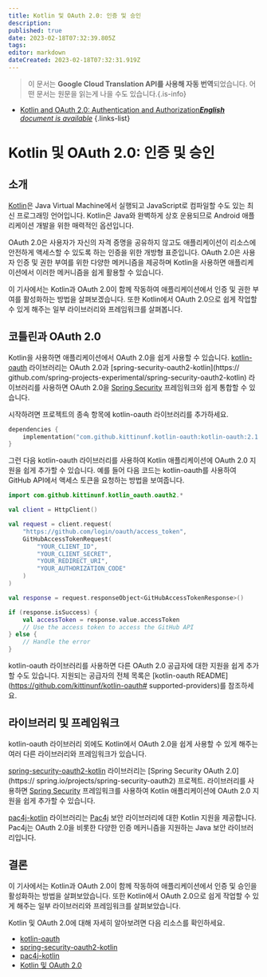 ```yaml
---
title: Kotlin 및 OAuth 2.0: 인증 및 승인
description: 
published: true
date: 2023-02-18T07:32:39.805Z
tags: 
editor: markdown
dateCreated: 2023-02-18T07:32:31.919Z
---
```


> 이 문서는 **Google Cloud Translation API를 사용해 자동 번역**되었습니다.
어떤 문서는 원문을 읽는게 나을 수도 있습니다.{.is-info}



- [Kotlin and OAuth 2.0: Authentication and Authorization***English** document is available*](/en/Knowledge-base/Kotlin/kotlin-and-oauth-2-0-authentication-and-authorization)
{.links-list}


# Kotlin 및 OAuth 2.0: 인증 및 승인

## 소개

[Kotlin](https://kotlinlang.org/)은 Java Virtual Machine에서 실행되고 JavaScript로 컴파일할 수도 있는 최신 프로그래밍 언어입니다. Kotlin은 Java와 완벽하게 상호 운용되므로 Android 애플리케이션 개발을 위한 매력적인 옵션입니다.

OAuth 2.0은 사용자가 자신의 자격 증명을 공유하지 않고도 애플리케이션이 리소스에 안전하게 액세스할 수 있도록 하는 인증을 위한 개방형 표준입니다. OAuth 2.0은 사용자 인증 및 권한 부여를 위한 다양한 메커니즘을 제공하며 Kotlin을 사용하면 애플리케이션에서 이러한 메커니즘을 쉽게 활용할 수 있습니다.

이 기사에서는 Kotlin과 OAuth 2.0이 함께 작동하여 애플리케이션에서 인증 및 권한 부여를 활성화하는 방법을 살펴보겠습니다. 또한 Kotlin에서 OAuth 2.0으로 쉽게 작업할 수 있게 해주는 일부 라이브러리와 프레임워크를 살펴봅니다.

## 코틀린과 OAuth 2.0

Kotlin을 사용하면 애플리케이션에서 OAuth 2.0을 쉽게 사용할 수 있습니다. [kotlin-oauth](https://github.com/kittinunf/kotlin-oauth) 라이브러리는 OAuth 2.0과 [spring-security-oauth2-kotlin](https:// github.com/spring-projects-experimental/spring-security-oauth2-kotlin) 라이브러리를 사용하면 OAuth 2.0을 [Spring Security](https://spring.io/projects/spring-security) 프레임워크와 쉽게 통합할 수 있습니다.

시작하려면 프로젝트의 종속 항목에 kotlin-oauth 라이브러리를 추가하세요.

```kotlin
dependencies {
    implementation("com.github.kittinunf.kotlin-oauth:kotlin-oauth:2.1.0")
}
```

그런 다음 kotlin-oauth 라이브러리를 사용하여 Kotlin 애플리케이션에 OAuth 2.0 지원을 쉽게 추가할 수 있습니다. 예를 들어 다음 코드는 kotlin-oauth를 사용하여 GitHub API에서 액세스 토큰을 요청하는 방법을 보여줍니다.

```kotlin
import com.github.kittinunf.kotlin_oauth.oauth2.*

val client = HttpClient()

val request = client.request(
    "https://github.com/login/oauth/access_token",
    GitHubAccessTokenRequest(
        "YOUR_CLIENT_ID",
        "YOUR_CLIENT_SECRET",
        "YOUR_REDIRECT_URI",
        "YOUR_AUTHORIZATION_CODE"
    )
)

val response = request.responseObject<GitHubAccessTokenResponse>()

if (response.isSuccess) {
    val accessToken = response.value.accessToken
    // Use the access token to access the GitHub API
} else {
    // Handle the error
}
```

kotlin-oauth 라이브러리를 사용하면 다른 OAuth 2.0 공급자에 대한 지원을 쉽게 추가할 수도 있습니다. 지원되는 공급자의 전체 목록은 [kotlin-oauth README](https://github.com/kittinunf/kotlin-oauth# supported-providers)를 참조하세요.

## 라이브러리 및 프레임워크

kotlin-oauth 라이브러리 외에도 Kotlin에서 OAuth 2.0을 쉽게 사용할 수 있게 해주는 여러 다른 라이브러리와 프레임워크가 있습니다.

[spring-security-oauth2-kotlin](https://github.com/spring-projects-experimental/spring-security-oauth2-kotlin) 라이브러리는 [Spring Security OAuth 2.0](https:// spring.io/projects/spring-security-oauth2) 프로젝트. 라이브러리를 사용하면 [Spring Security](https://spring.io/projects/spring-security) 프레임워크를 사용하여 Kotlin 애플리케이션에 OAuth 2.0 지원을 쉽게 추가할 수 있습니다.

[pac4j-kotlin](https://github.com/pac4j/pac4j-kotlin) 라이브러리는 [Pac4j](https://www.pac4j.org/) 보안 라이브러리에 대한 Kotlin 지원을 제공합니다. Pac4j는 OAuth 2.0을 비롯한 다양한 인증 메커니즘을 지원하는 Java 보안 라이브러리입니다.

## 결론

이 기사에서는 Kotlin과 OAuth 2.0이 함께 작동하여 애플리케이션에서 인증 및 승인을 활성화하는 방법을 살펴보았습니다. 또한 Kotlin에서 OAuth 2.0으로 쉽게 작업할 수 있게 해주는 일부 라이브러리와 프레임워크를 살펴보았습니다.

Kotlin 및 OAuth 2.0에 대해 자세히 알아보려면 다음 리소스를 확인하세요.

- [kotlin-oauth](https://github.com/kittinunf/kotlin-oauth)
- [spring-security-oauth2-kotlin](https://github.com/spring-projects-experimental/spring-security-oauth2-kotlin)
- [pac4j-kotlin](https://github.com/pac4j/pac4j-kotlin)
- [Kotlin 및 OAuth 2.0](https://developer.okta.com/blog/2017/06/21/kotlin-oauth2)